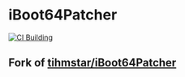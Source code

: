 # iBoot64Patcher
[![CI Building](https://img.shields.io/github/actions/workflow/status/Cryptiiiic/iBoot64Patcher/ci.yml?branch=main&style=for-the-badge)](https://github.com/Cryptiiiic/iBoot64Patcher/actions)
## Fork of [tihmstar/iBoot64Patcher](https://github.com/tihmstar/iBoot64Patcher)
